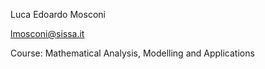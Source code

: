 Luca Edoardo Mosconi

lmosconi@sissa.it

Course: Mathematical Analysis, Modelling and Applications

